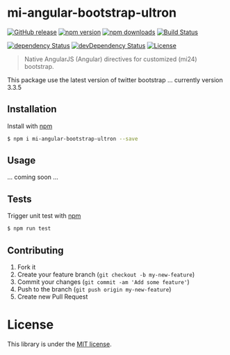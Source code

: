 # mi-angular-bootstrap-ultron

[![GitHub release](https://img.shields.io/github/release/mi-angular-bootstrap-ultron.svg)](https://github.com/MovingImage24/mi-angular-bootstrap-ultron)
[![npm version](https://img.shields.io/npm/v/mi-angular-bootstrap-ultron.svg)](https://www.npmjs.com/package/mi-angular-bootstrap-ultron)
[![npm downloads](https://img.shields.io/npm/dm/mi-angular-bootstrap-ultron.svg)](https://www.npmjs.com/package/mi-angular-bootstrap-ultron)
[![Build Status](https://travis-ci.org/MovingImage24/mi-angular-bootstrap-ultron.svg?branch=master)](https://travis-ci.org/MovingImage24/mi-angular-bootstrap-ultron)
<!--
[![Coverage Status](https://coveralls.io/repos/MovingImage24/mi-angular-bootstrap-ultron/badge.svg?branch=master&service=github)](https://coveralls.io/github/MovingImage24/mi-angular-bootstrap-ultron?branch=master)
-->
[![dependency Status](https://david-dm.org/MovingImage24/mi-angular-bootstrap-ultron/status.svg)](https://david-dm.org/MovingImage24/mi-angular-bootstrap-ultron#info=dependencies)
[![devDependency Status](https://david-dm.org/MovingImage24/mi-angular-bootstrap-ultron/dev-status.svg)](https://david-dm.org/MovingImage24/mi-angular-bootstrap-ultron#info=devDependencies)
[![License](https://img.shields.io/github/license/MovingImage24/mi-angular-bootstrap-ultron.svg)](https://github.com/MovingImage24/mi-angular-bootstrap-ultron/blob/master/LICENSE)

> Native AngularJS (Angular) directives for customized (mi24) bootstrap.

This package use the latest version of twitter bootstrap ... currently version 3.3.5

## Installation

Install with [npm](https://www.npmjs.com/)

```sh
$ npm i mi-angular-bootstrap-ultron --save
```


## Usage

... coming soon ...


## Tests

Trigger unit test with [npm](https://www.npmjs.com/)

```sh
$ npm run test
```


## Contributing

1. Fork it
2. Create your feature branch (`git checkout -b my-new-feature`)
3. Commit your changes (`git commit -am 'Add some feature'`)
4. Push to the branch (`git push origin my-new-feature`)
5. Create new Pull Request


# License

This library is under the [MIT license](https://github.com/MovingImage24/mi-angular-bootstrap-ultron/blob/master/LICENSE).